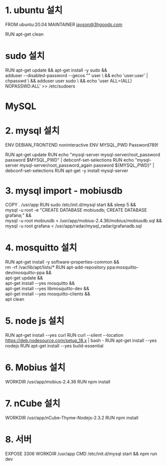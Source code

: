 # 1. ubuntu 설치
FROM       ubuntu:20.04
MAINTAINER jayson@3hgoods.com

RUN apt-get clean

# sudo 설치
RUN apt-get update && apt-get install -y sudo && \
    adduser --disabled-password --gecos "" user \ 
    && echo 'user:user' | chpasswd \ 
    && adduser user sudo \ 
    && echo 'user ALL=(ALL) NOPASSWD:ALL' >> /etc/sudoers

# MySQL
# 2. mysql 설치
ENV DEBIAN_FRONTEND noninteractive
ENV MYSQL_PWD Password789!

RUN apt-get update
RUN echo "mysql-server mysql-server/root_password password $MYSQL_PWD" | debconf-set-selections
RUN echo "mysql-server mysql-server/root_password_again password ${MYSQL_PWD}" | debconf-set-selections
RUN apt-get -y install mysql-server

# 3. mysql import - mobiusdb
COPY . /usr/app
RUN sudo /etc/init.d/mysql start && sleep 5 && \
    mysql -u root -e "CREATE DATABASE mobiusdb; CREATE DATABASE grafana;" && \
    mysql -u root mobiusdb < /usr/app/mobius-2.4.36/mobius/mobiusdb.sql && \
    mysql -u root grafana < /usr/app/radar/mysql_radar/grafanadb.sql
 
# 4. mosquitto 설치
RUN apt-get install -y software-properties-common && \
    rm -rf /var/lib/apt/lists/*
RUN apt-add-repository ppa:mosquitto-dev/mosquitto-ppa && \
    apt-get update && \
    apt-get install --yes mosquitto && \
    apt-get install --yes libmosquitto-dev && \
    apt-get install --yes mosquitto-clients && \
    apt clean

# 5. node js 설치
RUN apt-get install --yes curl
RUN curl --silent --location https://deb.nodesource.com/setup_18.x | bash -
RUN apt-get install --yes nodejs
RUN apt-get install --yes build-essential

# 6. Mobius 설치
WORKDIR /usr/app/mobius-2.4.36
RUN npm install

# 7. nCube 설치
WORKDIR /usr/app/nCube-Thyme-Nodejs-2.3.2
RUN npm install

# 8. 서버
EXPOSE 3306
WORKDIR /usr/app
CMD /etc/init.d/mysql start && npm run dev 

